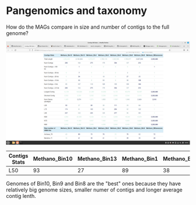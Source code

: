 # Pangenomics and taxonomy

How do the MAGs compare in size and number of contigs to the full genome?

![Alt text](screenshots/contigs_stat.png)


| Contigs Stats | Methano_Bin10 | Methano_Bin13 | Methano_Bin1 | Methano_Bin3 | Methano_Bin5 | Methano_Bin8 | Methano_Bin9 | Methano_Mflavescens |
| ---- | --- | ---- | ----- | ----- | ----- | ----- | ---- | --- |
| L50 |	93 | 27	| 89| 38	| 111	| 29 |	64 |	1 |

Genomes of Bin10, Bin9 and Bin8 are the "best" ones because they have relatively big genome sizes, smaller numer of contigs and longer average contig lenth. 



